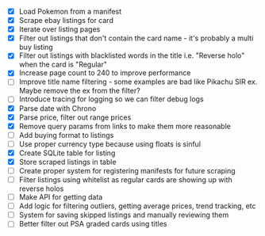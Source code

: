 - [x] Load Pokemon from a manifest
- [x] Scrape ebay listings for card
- [x] Iterate over listing pages
- [x] Filter out listings that don't contain the card name - it's probably a multi buy listing
- [x] Filter out listings with blacklisted words in the title i.e. "Reverse holo" when the card is "Regular"
- [x] Increase page count to 240 to improve performance
- [ ] Improve title name filtering - some examples are bad like Pikachu SIR ex. Maybe remove the ex from the filter?
- [ ] Introduce tracing for logging so we can filter debug logs
- [x] Parse date with Chrono
- [x] Parse price, filter out range prices
- [x] Remove query params from links to make them more reasonable
- [ ] Add buying format to listings
- [ ] Use proper currency type because using floats is sinful
- [x] Create SQLite table for listing 
- [x] Store scraped listings in table
- [ ] Create proper system for registering manifests for future scraping
- [ ] Filter listings using whitelist as regular cards are showing up with reverse holos
- [ ] Make API for getting data
- [ ] Add logic for filtering outliers, getting average prices, trend tracking, etc
- [ ] System for saving skipped listings and manually reviewing them
- [ ] Better filter out PSA graded cards using titles
